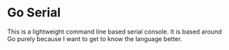 # Go Serial

This is a lightweight command line based serial console. It is based around Go purely because I want to get to know the language better.